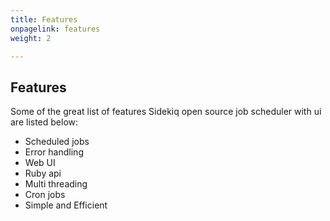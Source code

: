 ```yaml
---
title: Features
onpagelink: features
weight: 2

---
```


Features
--------

Some of the great list of features Sidekiq open source job scheduler with ui are listed below:

*   Scheduled jobs
*   Error handling
*   Web UI
*   Ruby api
*   Multi threading
*   Cron jobs
*   Simple and Efficient
